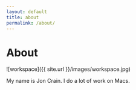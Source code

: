 ```yaml
---
layout: default
title: about
permalink: /about/
---
```


# About

![workspace]({{ site.url }}/images/workspace.jpg)

My name is Jon Crain. I do a lot of work on Macs.
